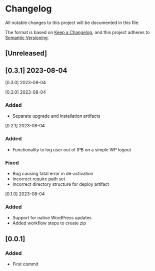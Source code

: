 # Changelog
All notable changes to this project will be documented in this file.

The format is based on [Keep a Changelog](https://keepachangelog.com/en/1.0.0/),
and this project adheres to [Semantic Versioning](https://semver.org/spec/v2.0.0.html).

## [Unreleased]

## [0.3.1] 2023-08-04 

[0.3.0] 2023-08-04 

[0.3.0] 2023-08-04 
### Added
- Separate upgrade and installation artifacts

[0.2.1] 2023-08-04 
### Added
- Functionality to log user out of IPB on a simple WP logout
### Fixed
- Bug causing fatal error in de-activation
- Incorrect require path set
- Incorrect directory structure for deploy artifact

[0.1.0] 2023-08-04 
### Added
- Support for native WordPress updates
- Added workflow steps to create zip

## [0.0.1]
### Added
- First commit